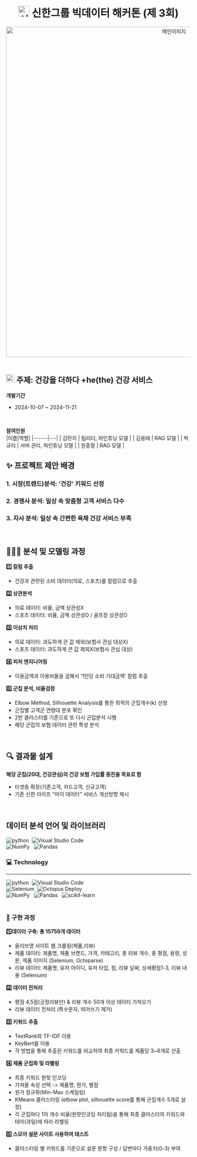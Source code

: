 <h1 align="center"> <img src="https://github.com/user-attachments/assets/09a9e704-12f4-4fdc-aa73-a921de5e9432" alt="신한마크" width="30" height="30"> 신한그룹 빅데이터 해커톤 (제 3회) </h1>
<div align="center"> <img src="https://github.com/user-attachments/assets/0b11ed63-fa4b-42d6-b2cd-ca6f71c20433" alt="메인이미지" width="900"> </div>
</br>

## <img src="https://github.com/user-attachments/assets/09a9e704-12f4-4fdc-aa73-a921de5e9432" alt="신한마크" width="23" height="23"> 주제: 건강을 더하다 +he(the) 건강 서비스

**개발기간** </br>
 - 2024-10-07 ~ 2024-11-21
<br>

**참여인원**  </br>
|이름|역할|
|------|---|
| 김민지 | 팀리더, 파인튜닝 모델 |
| 김용태 | RAG 모델 |
| 박규리 | 서버 관리, 파인튜닝 모델 |
| 원종철 | RAG 모델 | 
</br>

## ✨ 프로젝트 제안 배경 
### 1. 시장(트렌드)분석: '건강' 키워드 선정
### 2. 경쟁사 분석: 일상 속 맞춤형 고객 서비스 다수
### 3. 자사 분석: 일상 속 간편한 육체 건강 서비스 부족
</br>
  
## 🧑🏻‍💻 분석 및 모델링 과정
**1️⃣ 칼럼 추출**  </br>
+ 건강과 관련된 소비 데이터(의료, 스포츠)를 칼럼으로 추출 </br>
   
**2️⃣ 상관분석** </br>
+ 의료 데이터: 비율, 금액 상관성X </br>
+ 스포츠 데이터: 비율, 금액 상관성O / 골프장 상관성O </br>
   
**3️⃣ 이상치 처리**  </br>
+ 의료 데이터: 과도하게 큰 값 제외(보험사 관심 대상X) </br>
+ 스포츠 데이터: 과도하게 큰 값 제외X(보험사 관심 대상) </br>

**4️⃣ 피처 엔지니어링**  </br>
+ 이용금액과 이용비율을 곱해서 ‘1인당 소비 기대금액’ 칼럼 추출 </br>

**5️⃣ 군집 분석, 비율검정**  </br>
+ Elbow Method, Silhouette Analysis를 통한 최적의 군집개수(k) 선정 </br>
+ 군집별 고객군 연령대 분포 확인  </br>
+ 2번 클러스터를 기준으로 또 다시 군집분석 시행 </br>
+ 해당 군집의 보험 데이터 관련 특성 분석  </br>
</br>

## 🔍 결과물 설계
**해당 군집(20대, 건강관심)의 건강 보험 가입률 증진을 목표로 함**
+ 타겟층 확장(기존고객, 카드고객, 신규고객) </br>
+ 기존 신한 라이프 "마이 데이터" 서비스 개선방향 제시  </br>
</br>

## 데이터 분석 언어 및 라이브러리
![python](https://img.shields.io/badge/Python-14354C?style=for-the-badge&logo=python&logoColor=white)&nbsp; ![Visual Studio Code](https://img.shields.io/badge/Visual%20Studio%20Code-0078d7.svg?style=for-the-badge&logo=visual-studio-code&logoColor=white) &nbsp;<br>
![NumPy](https://img.shields.io/badge/numpy-%23013243.svg?style=for-the-badge&logo=numpy&logoColor=white) &nbsp; ![Pandas](https://img.shields.io/badge/pandas-%23150458.svg?style=for-the-badge&logo=pandas&logoColor=white) &nbsp; 
</br>

### 💻 Technology
***
![python](https://img.shields.io/badge/Python-14354C?style=for-the-badge&logo=python&logoColor=white)&nbsp; ![Visual Studio Code](https://img.shields.io/badge/Visual%20Studio%20Code-0078d7.svg?style=for-the-badge&logo=visual-studio-code&logoColor=white) &nbsp;<br>
![Selenium](https://img.shields.io/badge/-selenium-%43B02A?style=for-the-badge&logo=selenium&logoColor=white)&nbsp; ![Octopus Deploy](https://img.shields.io/badge/octopus%20deploy-0D80D8?style=for-the-badge&logo=octopusdeploy&logoColor=white) &nbsp;<br>
![NumPy](https://img.shields.io/badge/numpy-%23013243.svg?style=for-the-badge&logo=numpy&logoColor=white) &nbsp; ![Pandas](https://img.shields.io/badge/pandas-%23150458.svg?style=for-the-badge&logo=pandas&logoColor=white) &nbsp; ![scikit-learn](https://img.shields.io/badge/scikit--learn-%23F7931E.svg?style=for-the-badge&logo=scikit-learn&logoColor=white)&nbsp;<br>
<br>



### 📌 구현 과정

**1️⃣데이터 구축: 총 15759개 데이터** </br>
- 올리브영 사이트 웹 크롤링(제품,리뷰) 
- 제품 데이터: 제품명, 제품 브랜드, 가격, 카테고리, 총 리뷰 개수, 총 평점, 용량, 성분, 제품 이미지 (Selenium, Octoparse) 
- 리뷰 데이터: 제품명, 유저 아이디, 유저 타입, 점, 리뷰 날짜, 상세평점1-3, 리뷰 내용 (Selenium) 

**2️⃣ 데이터 전처리** </br>
- 평점 4,5점(긍정리뷰만) & 리뷰 개수 50개 이상 데이터 가져오기
- 리뷰 데이터 전처리 (특수문자, 띄어쓰기 제거)
 
**3️⃣ 키워드 추출**  </br>
- TextRank와 TF-IDF 이용
- KeyBert를 이용
- 각 방법을 통해 추출된 키워드를 비교하여 최종 키워드를 제품당 3~6개로 산출  

**4️⃣ 제품 군집화 및 라벨링** </br>
- 최종 키워드 원핫 인코딩
- 가져올 속성 선택 -> 제품명, 원가, 별점
- 원가 정규화(Min-Max 스케일링)
- KMeans 클러스터링 (elbow plot, silhouette score를 통해 군집개수 5개로 설정)
- 각 군집마다 1의 개수 비율(원핫인코딩 처리됨)을 통해 최종 클러스터의 키워드와 테마(과일)에 따라 라벨링
   
**5️⃣ 스모어 설문 사이트 사용하여 테스트** </br>
- 클러스터링 별 키워드를 기준으로 설문 문항 구상 / 답변마다 가중치(0-3) 부여
